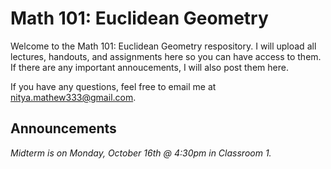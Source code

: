 Math 101: Euclidean Geometry
=============================

Welcome to the Math 101: Euclidean Geometry respository. 
I will upload all lectures, handouts, and assignments here so you can have access to them. 
If there are any important annoucements, I will also post them here. 

If you have any questions, feel free to email me at nitya.mathew333@gmail.com.

Announcements
-----------------
*Midterm is on Monday, October 16th @ 4:30pm in Classroom 1.*  



